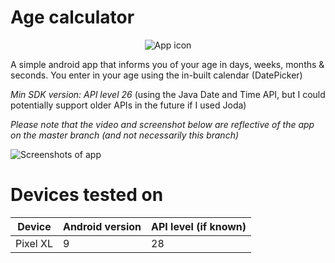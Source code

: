 # Age calculator
 <p align="center">
	<img src="/repoMedia/ageCalculator_icon_512.png" alt="App icon"/>
  </p>
  
  
  A simple android app that informs you of your age in days, weeks, months & seconds.
  You enter in your age using the in-built calendar (DatePicker)

  *Min SDK version: API level 26* (using the Java Date and Time API, but I could potentially 
  support older APIs in the future if I used Joda)

  *Please note that the video and screenshot below are reflective of the app on the master branch (and not necessarily this branch)*

   ![Screenshots of app](/repoMedia/bothScreens.png)

# Devices tested on
      
   Device   | Android version | API level (if known) |
   ---------|-----------------|----------------------|
   Pixel XL | 9               | 28                   |
   
